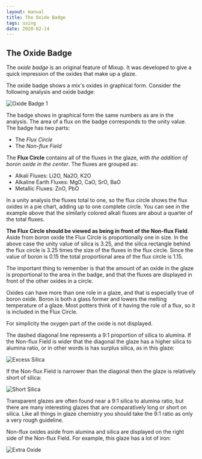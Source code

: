 ```yaml
---
layout: manual
title: The Oxide Badge
tags: using
date: 2020-02-14
---
```

## The Oxide Badge

The *oxide badge* is an original feature of Mixup. 
It was developed to give a quick impression of the oxides that make up a glaze.

The oxide badge shows a mix's oxides in graphical form. 
Consider the following analysis and oxide badge:

![Oxide Badge 1](/images/badge1.png)

The badge shows in graphical form the same numbers as are in the analysis. 
The area of a flux on the badge corresponds to the unity value.
The badge has two parts:
- The *Flux Circle*
- The *Non-flux Field*

The **Flux Circle** contains all of the fluxes in the glaze, *with the addition of boron oxide in the center*. 
The fluxes are grouped as:

- Alkali Fluxes: Li2O, Na2O, K2O
- Alkaline Earth Fluxes: MgO, CaO, SrO, BaO
- Metallic Fluxes: ZnO, PbO

In a unity analysis the fluxes total to one, so the flux circle shows the flux oxides in a pie chart, 
adding up to one complete circle. 
You can see in the example above that the similarly colored alkali fluxes are about a quarter of the total fluxes.

**The Flux Circle should be viewed as being in front of the Non-flux Field**. 
Aside from boron oxide the Flux Circle is proportionally one in size. 
In the above case the unity value of silica is 3.25, and the 
silica rectangle behind the flux circle is 3.25 times the size of the fluxes in the flux circle. 
Since the value of boron is 0.15 the total proportional area of the flux circle is 1.15.

The important thing to remember is that the amount of an oxide in the glaze is proportional 
to the area in the badge, and that the fluxes are displayed in front of the other
oxides in a circle.

Oxides can have more than one role in a glaze, and that is especially true of boron oxide. 
Boron is both a glass former and lowers the melting temperature of a glaze. 
Most potters think of it having the role of a flux, so it is included in the Flux Circle.

For simplicity the oxygen part of the oxide is not displayed.

The dashed diagonal line represents a 9:1 proportion of silica to alumina.
If the Non-flux Field is wider that the diagonal the glaze has a higher
silica to alumina ratio, or in other words is has surplus silica, as in this glaze:

![Excess Silica](/images/ExcessSilica.png)

If the Non-flux Field is narrower than the diagonal then the glaze is relatively short of silica:

![Short Silica](/images/ShortSilica.png)

Transparent glazes are often found near a 9:1 silica to alumina ratio, but there are
many interesting glazes that are comparatively long or short on silica. 
Like all things in glaze chemistry you should take the 9:1 ratio as only a 
very rough guideline.

Non-flux oxides aside from alumina and silica are displayed on the right side of the
Non-flux Field. For example, this glaze has a lot of iron:

![Extra Oxide](/images/ExtraOxide.png)